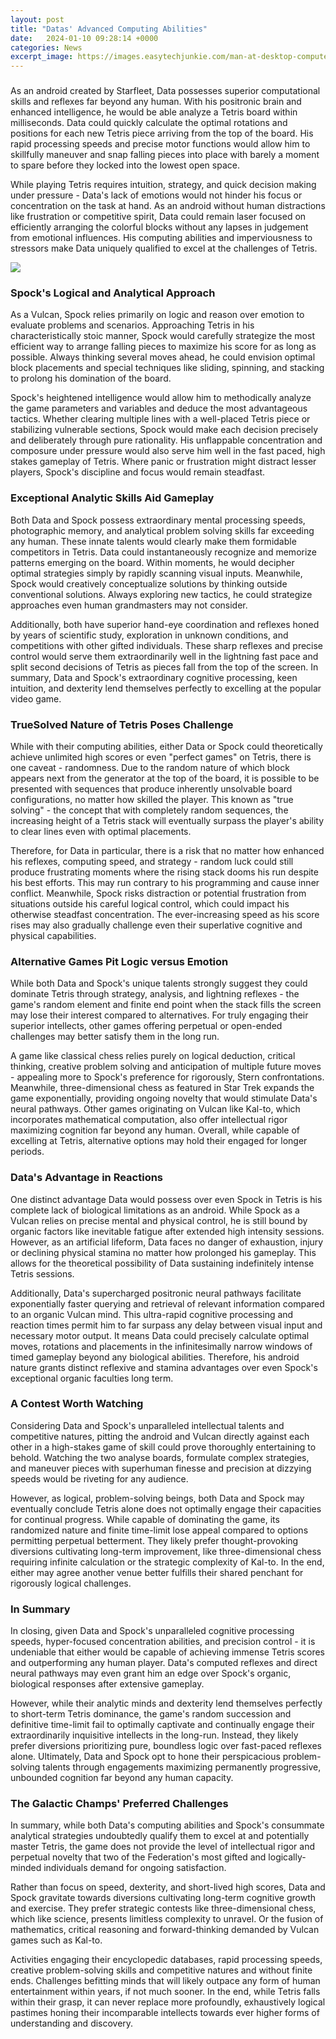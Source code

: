 ```yaml
---
layout: post
title: "Datas' Advanced Computing Abilities"
date:   2024-01-10 09:28:14 +0000
categories: News
excerpt_image: https://images.easytechjunkie.com/man-at-desktop-computer.jpg
---
```

### 
As an android created by Starfleet, Data possesses superior computational skills and reflexes far beyond any human. With his positronic brain and enhanced intelligence, he would be able analyze a Tetris board within milliseconds. Data could quickly calculate the optimal rotations and positions for each new Tetris piece arriving from the top of the board. His rapid processing speeds and precise motor functions would allow him to skillfully maneuver and snap falling pieces into place with barely a moment to spare before they locked into the lowest open space.  

While playing Tetris requires intuition, strategy, and quick decision making under pressure - Data's lack of emotions would not hinder his focus or concentration on the task at hand. As an android without human distractions like frustration or competitive spirit, Data could remain laser focused on efficiently arranging the colorful blocks without any lapses in judgement from emotional influences. His computing abilities and imperviousness to stressors make Data uniquely qualified to excel at the challenges of Tetris.


![](https://images.easytechjunkie.com/man-at-desktop-computer.jpg)
### Spock's Logical and Analytical Approach ###

As a Vulcan, Spock relies primarily on logic and reason over emotion to evaluate problems and scenarios. Approaching Tetris in his characteristically stoic manner, Spock would carefully strategize the most efficient way to arrange falling pieces to maximize his score for as long as possible. Always thinking several moves ahead, he could envision optimal block placements and special techniques like sliding, spinning, and stacking to prolong his domination of the board. 

Spock's heightened intelligence would allow him to methodically analyze the game parameters and variables and deduce the most advantageous tactics. Whether clearing multiple lines with a well-placed Tetris piece or stabilizing vulnerable sections, Spock would make each decision precisely and deliberately through pure rationality. His unflappable concentration and composure under pressure would also serve him well in the fast paced, high stakes gameplay of Tetris. Where panic or frustration might distract lesser players, Spock's discipline and focus would remain steadfast.

### Exceptional Analytic Skills Aid Gameplay ###

Both Data and Spock possess extraordinary mental processing speeds, photographic memory, and analytical problem solving skills far exceeding any human. These innate talents would clearly make them formidable competitors in Tetris. Data could instantaneously recognize and memorize patterns emerging on the board. Within moments, he would decipher optimal strategies simply by rapidly scanning visual inputs. Meanwhile, Spock would creatively conceptualize solutions by thinking outside conventional solutions. Always exploring new tactics, he could strategize approaches even human grandmasters may not consider.

Additionally, both have superior hand-eye coordination and reflexes honed by years of scientific study, exploration in unknown conditions, and competitions with other gifted individuals. These sharp reflexes and precise control would serve them extraordinarily well in the lightning fast pace and split second decisions of Tetris as pieces fall from the top of the screen. In summary, Data and Spock's extraordinary cognitive processing, keen intuition, and dexterity lend themselves perfectly to excelling at the popular video game.

### TrueSolved Nature of Tetris Poses Challenge ### 

While with their computing abilities, either Data or Spock could theoretically achieve unlimited high scores or even "perfect games" on Tetris, there is one caveat - randomness. Due to the random nature of which block appears next from the generator at the top of the board, it is possible to be presented with sequences that produce inherently unsolvable board configurations, no matter how skilled the player. This known as "true solving" - the concept that with completely random sequences, the increasing height of a Tetris stack will eventually surpass the player's ability to clear lines even with optimal placements.  

Therefore, for Data in particular, there is a risk that no matter how enhanced his reflexes, computing speed, and strategy - random luck could still produce frustrating moments where the rising stack dooms his run despite his best efforts. This may run contrary to his programming and cause inner conflict. Meanwhile, Spock risks distraction or potential frustration from situations outside his careful logical control, which could impact his otherwise steadfast concentration. The ever-increasing speed as his score rises may also gradually challenge even their superlative cognitive and physical capabilities.

### Alternative Games Pit Logic versus Emotion ###

While both Data and Spock's unique talents strongly suggest they could dominate Tetris through strategy, analysis, and lightning reflexes - the game's random element and finite end point when the stack fills the screen may lose their interest compared to alternatives. For truly engaging their superior intellects, other games offering perpetual or open-ended challenges may better satisfy them in the long run. 

A game like classical chess relies purely on logical deduction, critical thinking, creative problem solving and anticipation of multiple future moves - appealing more to Spock's preference for rigorously, Stern confrontations. Meanwhile, three-dimensional chess as featured in Star Trek expands the game exponentially, providing ongoing novelty that would stimulate Data's neural pathways. Other games originating on Vulcan like Kal-to, which incorporates mathematical computation, also offer intellectual rigor maximizing cognition far beyond any human. Overall, while capable of excelling at Tetris, alternative options may hold their engaged for longer periods.

### Data's Advantage in Reactions ###

One distinct advantage Data would possess over even Spock in Tetris is his complete lack of biological limitations as an android. While Spock as a Vulcan relies on precise mental and physical control, he is still bound by organic factors like inevitable fatigue after extended high intensity sessions. However, as an artificial lifeform, Data faces no danger of exhaustion, injury or declining physical stamina no matter how prolonged his gameplay. This allows for the theoretical possibility of Data sustaining indefinitely intense Tetris sessions. 

Additionally, Data's supercharged positronic neural pathways facilitate exponentially faster querying and retrieval of relevant information compared to an organic Vulcan mind. This ultra-rapid cognitive processing and reaction times permit him to far surpass any delay between visual input and necessary motor output. It means Data could precisely calculate optimal moves, rotations and placements in the infinitesimally narrow windows of timed gameplay beyond any biological abilities. Therefore, his android nature grants distinct reflexive and stamina advantages over even Spock's exceptional organic faculties long term.

### A Contest Worth Watching ###

Considering Data and Spock's unparalleled intellectual talents and competitive natures, pitting the android and Vulcan directly against each other in a high-stakes game of skill could prove thoroughly entertaining to behold. Watching the two analyse boards, formulate complex strategies, and maneuver pieces with superhuman finesse and precision at dizzying speeds would be riveting for any audience. 

However, as logical, problem-solving beings, both Data and Spock may eventually conclude Tetris alone does not optimally engage their capacities for continual progress. While capable of dominating the game, its randomized nature and finite time-limit lose appeal compared to options permitting perpetual betterment. They likely prefer thought-provoking diversions cultivating long-term improvement, like three-dimensional chess requiring infinite calculation or the strategic complexity of Kal-to. In the end, either may agree another venue better fulfills their shared penchant for rigorously logical challenges.

### In Summary ### 

In closing, given Data and Spock's unparalleled cognitive processing speeds, hyper-focused concentration abilities, and precision control - it is undeniable that either would be capable of achieving immense Tetris scores and outperforming any human player. Data's computed reflexes and direct neural pathways may even grant him an edge over Spock's organic, biological responses after extensive gameplay. 

However, while their analytic minds and dexterity lend themselves perfectly to short-term Tetris dominance, the game's random succession and definitive time-limit fail to optimally captivate and continually engage their extraordinarily inquisitive intellects in the long-run. Instead, they likely prefer diversions prioritizing pure, boundless logic over fast-paced reflexes alone. Ultimately, Data and Spock opt to hone their perspicacious problem-solving talents through engagements maximizing permanently progressive, unbounded cognition far beyond any human capacity.

### The Galactic Champs' Preferred Challenges ###

In summary, while both Data's computing abilities and Spock's consummate analytical strategies undoubtedly qualify them to excel at and potentially master Tetris, the game does not provide the level of intellectual rigor and perpetual novelty that two of the Federation's most gifted and logically-minded individuals demand for ongoing satisfaction. 

Rather than focus on speed, dexterity, and short-lived high scores, Data and Spock gravitate towards diversions cultivating long-term cognitive growth and exercise. They prefer strategic contests like three-dimensional chess, which like science, presents limitless complexity to unravel. Or the fusion of mathematics, critical reasoning and forward-thinking demanded by Vulcan games such as Kal-to. 

Activities engaging their encyclopedic databases, rapid processing speeds, creative problem-solving skills and competitive natures and without finite ends. Challenges befitting minds that will likely outpace any form of human entertainment within years, if not much sooner. In the end, while Tetris falls within their grasp, it can never replace more profoundly, exhaustively logical pastimes honing their incomparable intellects towards ever higher forms of understanding and discovery.